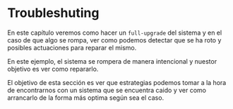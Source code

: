 # Troubleshuting

En este capítulo veremos como hacer un `full-upgrade` del sistema y en el caso de que algo se rompa, ver como podemos detectar que se ha roto y posibles actuaciones para reparar el mismo.

En este ejemplo, el sistema se rompera de manera intencional y nuestor objetivo es ver como repararlo.

El objetivo de esta sección es ver que estrategias podemos tomar a la hora de encontrarnos con un sistema que se encuentra caido y ver como arrancarlo de la forma más optima según sea el caso.
